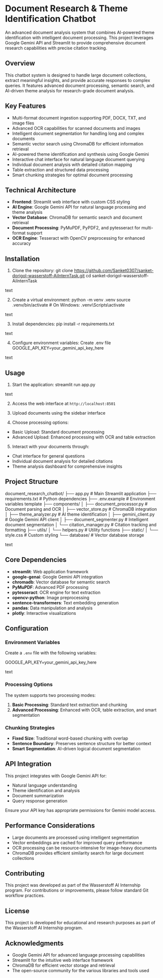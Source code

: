 # Document Research & Theme Identification Chatbot

An advanced document analysis system that combines AI-powered theme identification with intelligent document processing. This project leverages Google Gemini API and Streamlit to provide comprehensive document research capabilities with precise citation tracking.

## Overview

This chatbot system is designed to handle large document collections, extract meaningful insights, and provide accurate responses to complex queries. It features advanced document processing, semantic search, and AI-driven theme analysis for research-grade document analysis.

## Key Features

- Multi-format document ingestion supporting PDF, DOCX, TXT, and image files
- Advanced OCR capabilities for scanned documents and images
- Intelligent document segmentation for handling long and complex documents
- Semantic vector search using ChromaDB for efficient information retrieval
- AI-powered theme identification and synthesis using Google Gemini
- Interactive chat interface for natural language document querying
- Individual document analysis with detailed citation mapping
- Table extraction and structured data processing
- Smart chunking strategies for optimal document processing

## Technical Architecture

- **Frontend**: Streamlit web interface with custom CSS styling
- **AI Engine**: Google Gemini API for natural language processing and theme analysis
- **Vector Database**: ChromaDB for semantic search and document retrieval
- **Document Processing**: PyMuPDF, PyPDF2, and pytesseract for multi-format support
- **OCR Engine**: Tesseract with OpenCV preprocessing for enhanced accuracy

## Installation

1. Clone the repository:
git clone https://github.com/Sanket0307/sanket-dorigol-wasserstoff-AiInternTask.git
cd sanket-dorigol-wasserstoff-AiInternTask

text

2. Create a virtual environment:
python -m venv .venv
source .venv/bin/activate # On Windows: .venv\Scripts\activate

text

3. Install dependencies:
pip install -r requirements.txt

text

4. Configure environment variables:
Create .env file
GOOGLE_API_KEY=your_gemini_api_key_here

text

## Usage

1. Start the application:
streamlit run app.py

text

2. Access the web interface at `http://localhost:8501`

3. Upload documents using the sidebar interface

4. Choose processing options:
- Basic Upload: Standard document processing
- Advanced Upload: Enhanced processing with OCR and table extraction

5. Interact with your documents through:
- Chat interface for general questions
- Individual document analysis for detailed citations
- Theme analysis dashboard for comprehensive insights

## Project Structure

document_research_chatbot/
├── app.py # Main Streamlit application
├── requirements.txt # Python dependencies
├── .env.example # Environment variables template
├── components/
│ ├── document_processor.py # Document parsing and OCR
│ ├── vector_store.py # ChromaDB integration
│ ├── theme_analyzer.py # AI theme identification
│ ├── gemini_client.py # Google Gemini API client
│ ├── document_segmenter.py # Intelligent document segmentation
│ └── citation_manager.py # Citation tracking and formatting
├── utils/
│ └── helpers.py # Utility functions
├── static/
│ └── style.css # Custom styling
└── database/ # Vector database storage

text

## Core Dependencies

- **streamlit**: Web application framework
- **google-genai**: Google Gemini API integration
- **chromadb**: Vector database for semantic search
- **PyMuPDF**: Advanced PDF processing
- **pytesseract**: OCR engine for text extraction
- **opencv-python**: Image preprocessing
- **sentence-transformers**: Text embedding generation
- **pandas**: Data manipulation and analysis
- **plotly**: Interactive visualizations

## Configuration

### Environment Variables

Create a `.env` file with the following variables:

GOOGLE_API_KEY=your_gemini_api_key_here

text

### Processing Options

The system supports two processing modes:

1. **Basic Processing**: Standard text extraction and chunking
2. **Advanced Processing**: Enhanced with OCR, table extraction, and smart segmentation

### Chunking Strategies

- **Fixed Size**: Traditional word-based chunking with overlap
- **Sentence Boundary**: Preserves sentence structure for better context
- **Smart Segmentation**: AI-driven logical document segmentation

## API Integration

This project integrates with Google Gemini API for:
- Natural language understanding
- Theme identification and analysis
- Document summarization
- Query response generation

Ensure your API key has appropriate permissions for Gemini model access.

## Performance Considerations

- Large documents are processed using intelligent segmentation
- Vector embeddings are cached for improved query performance
- OCR processing can be resource-intensive for image-heavy documents
- ChromaDB provides efficient similarity search for large document collections

## Contributing

This project was developed as part of the Wasserstoff AI Internship program. For contributions or improvements, please follow standard Git workflow practices.

## License

This project is developed for educational and research purposes as part of the Wasserstoff AI Internship program.

## Acknowledgments

- Google Gemini API for advanced language processing capabilities
- Streamlit for the intuitive web interface framework
- ChromaDB for efficient vector storage and retrieval
- The open-source community for the various libraries and tools used
